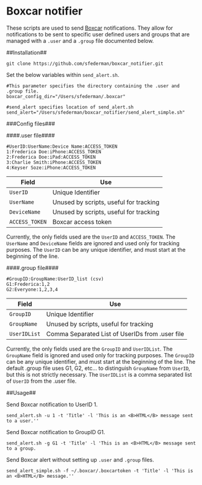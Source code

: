 # Boxcar notifier

These scripts are used to send <a href=http://boxcar.io>Boxcar</a> notifications. They allow for notifications to be sent to specific
user defined users and groups that are managed with a ```.user``` and a ```.group``` file documented below.

##Installation##

```git clone https://github.com/sfederman/boxcar_notifier.git```

Set the below variables within ```send_alert.sh```.

```
#This parameter specifies the directory containing the .user and .group file.
boxcar_config_dir="/Users/sfederman/.boxcar"

#send_alert specifies location of send_alert.sh
send_alert="/Users/sfederman/boxcar_notifier/send_alert_simple.sh"
```
###Config files###

####.user file####

```
#UserID:UserName:Device Name:ACCESS_TOKEN
1:Frederica Doe:iPhone:ACCESS_TOKEN
2:Frederica Doe:iPad:ACCESS_TOKEN
3:Charlie Smith:iPhone:ACCESS_TOKEN
4:Keyser Soze:iPhone:ACCESS_TOKEN
```

Field | Use|
----- | ---
```UserID```|Unique Identifier
```UserName```|Unused by scripts, useful for tracking
```DeviceName```|Unused by scripts, useful for tracking
```ACCESS_TOKEN```|Boxcar access token

Currently, the only fields used are the ```UserID``` and ```ACCESS_TOKEN```. The ```UserName``` and
```DeviceName``` fields are ignored and used only for tracking purposes.
The ```UserID``` can be any unique identifier, and must start at the beginning of the line.

####.group file####

```
#GroupID:GroupName:UserID_list (csv)
G1:Frederica:1,2
G2:Everyone:1,2,3,4
```

Field | Use|
----- | ---
```GroupID```|Unique Identifier
```GroupName```|Unused by scripts, useful for tracking
```UserIDList```|Comma Separated List of UserIDs from .user file

Currently, the only fields used are the ```GroupID``` and ```UserIDList```. The ```GroupName``` field is
ignored and used only for tracking purposes. The ```GroupID``` can be any unique identifier, and must
start at the beginning of the line. The default .group file uses G1, G2, etc... to distinguish ```GroupName```
from ```UserID```, but this is not strictly necessary. The ```UserIDList``` is a comma
separated list of ```UserID``` from the .user file.

##Usage##


Send Boxcar notification to UserID 1.
```
send_alert.sh -u 1 -t 'Title' -l 'This is an <B>HTML</B> message sent to a user.''
```
Send Boxcar notification to GroupID G1.
```
send_alert.sh -g G1 -t 'Title' -l 'This is an <B>HTML</B> message sent to a group.
```

Send Boxcar alert without setting up ```.user``` and ```.group``` files.

```
send_alert_simple.sh -f ~/.boxcar/.boxcartoken -t 'Title' -l 'This is an <B>HTML</B> message.''
```
